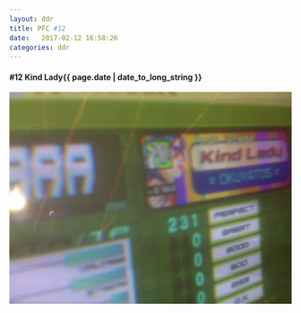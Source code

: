 ```yaml
---
layout: ddr
title: PFC #12
date:   2017-02-12 16:58:26
categories: ddr
---
```

#### **#12** Kind Lady<span class="pull-right">{{ page.date | date_to_long_string }}</span>
![](/images/pfc/12_kind_lady.jpg)
